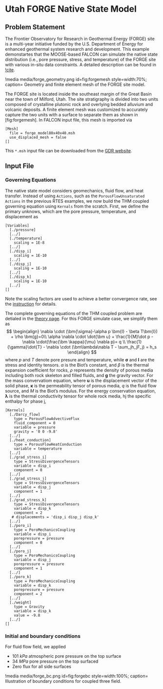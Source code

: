 # Utah FORGE Native State Model

## Problem Statement
The Frontier Observatory for Research in Geothermal Energy (FORGE) site is a multi-year initiative funded by the U.S. Department of Energy for enhanced geothermal system research and development. This example demonstartes that the MOOSE-based FALCON can simulate the native state distribution (i.e., pore pressure, stress, and temperature) of the FORGE site with various in-situ data constraints. A detailed description can be found in [!cite](liu2022forge).

!media media/forge_geometry.png
  id=fig:forgemesh
  style=width:70%;
  caption= Geometry and finite element mesh of the FORGE site model.

The FORGE site is located inside the southeast margin of the Great Basin near the town of Milford, Utah. The site stratigraphy is divided into two units composed of crystalline plutonic rock and overlying bedded alluvium and volcanic deposits. A finite element mesh was customized to accurately capture the two units with a surface to separate them as shown in [fig:forgemesh]. In FALCON input file, this mesh is imported via
```
[Mesh]
  file = forge_model80x40x40.msh
  use_displaced_mesh = false
[]
```
This `*.msh` input file can be downloaded from the [GDR website](https://gdr.openei.org/submissions/1397).

## Input File
### Governing Equations
The native state model considers geomechanics, fluid flow, and heat transfer. Instead of using `Actions`, such as the `PorousFlowUnsaturated` `Actions` in the previous RTES examples, we now build the THM coupled governing equation using `Kernals` from the scratch. First, we define the primary unknows, which are the pore pressure, temperature, and displacement as
```
[Variables]
  [./pressure]
  [../]
  [./temperature]
    scaling = 1E-8
  [../]
  [./disp_i]
    scaling = 1E-10
  [../]
  [./disp_j]
    scaling = 1E-10
  [../]
  [./disp_k]
    scaling = 1E-10
  [../]
[]
```
Note the scaling factors are used to achieve a better convergence rate, see the [instruction](https://mooseframework.inl.gov/modules/porous_flow/convergence.html) for details. 

The complete governing equations of the THM coupled problem are detialed in the [theory page](https://mooseframework.inl.gov/modules/porous_flow/governing_equations.html). For this FORGE simulate case, we simplify them as
$$
\begin{align}
	\nabla \cdot (\bm{\sigma}-\alpha p \bm{I} - \beta T\bm{I}) + \rho \bm{g}=0\\
	\alpha \nabla \cdot \dot{\bm u} + \frac{1}{M}\dot p - \nabla \cdot(\frac{\bm \kappa}{\mu} \nabla p)= q \\
	\frac{1}{\gamma}\dot{T} - \nabla \cdot (\bm\lambda\nabla T - \sum_jh_jF_j) = h_s
\end{align}
$$
where $p$ and $T$ denote pore presure and temperature, while $\bm{\sigma}$ and $\bm{I}$ are the stress and identity tensors. $\alpha$ is the Biot’s constant, and $\beta$ is the thermal expansion coefficient for rocks, $\rho$ represents the density of porous media including both rock skeleton and filled fluids, and $\bm g$ the gravity vector. For the mass convervatiom equation, where $\bm u$ is the displacement vector of the solid phase, ${\bm \kappa}$ is the permeability tensor of porous media, $q$ is the fluid flow source, and $M$ is the Biot’s modulus. For the energy conservation equation,  $\bm\lambda$ is the thermal conductivity tensor for whole rock media, hj the specific enthalpy for phase j, 
```
[Kernels]
  [./Darcy_flow]
    type = PorousFlowAdvectiveFlux
    fluid_component = 0
    variable = pressure
    gravity = '0 0 -9.8'
  [../]
  [./heat_conduction]
    type = PorousFlowHeatConduction
    variable = temperature
  [../]
  [./grad_stress_i]
    type = StressDivergenceTensors
    variable = disp_i
    component = 0
  [../]
  [./grad_stress_j]
    type = StressDivergenceTensors
    variable = disp_j
    component = 1
  [../]
  [./grad_stress_k]
    type = StressDivergenceTensors
    variable = disp_k
    component = 2
   # displacements = 'disp_i disp_j disp_k'
  [../]
  [./poro_i]
    type = PoroMechanicsCoupling
    variable = disp_i
    porepressure = pressure
    component = 0
  [../]
  [./poro_j]
    type = PoroMechanicsCoupling
    variable = disp_j
    porepressure = pressure
    component = 1
  [../]
  [./poro_k]
    type = PoroMechanicsCoupling
    variable = disp_k
    porepressure = pressure
    component = 2
  [../]
  [./weight]
    type = Gravity
    variable = disp_k
    value = -9.8
  [../]
[]
```


### Initial and boundary conditions
For fluid flow field, we applied
* 101 $kPa$ atmospheric pore pressure on the top surface
* 34 $MPa$ pore pressure on the top surfaced
* Zero flux for all side surfaces


!media media/forge_bc.png
  id=fig:forgebc
  style=width:100%;
  caption= Illustration of boundary conditions for coupled three field.
